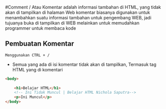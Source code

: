 #Comment / Atau Komentar adalah informasi tambahan di HTML, yang tidak akan di tampilkan di halaman Web
komentar biasanya digunakan untuk menambahkan suatu informasi tambahan untuk pengembang WEB, jadi tujuanya buka di tampilkan di WEB melainkan untuk memudahkan programmer untuk membaca kode

## Pembuatan Komentar
```
Menggunakan CTRL + /

```
* Semua yang ada di isi komentar tidak akan di tampilkan, Termasuk tag HTML yang di komentari

```html
<body>
    
    <h1>Belajar HTML</h1>
    <!-- Ini Tidak Muncul | Belajar HTML Nichola Saputra-->
    <p>Ini Muncul</p>
</body>
```